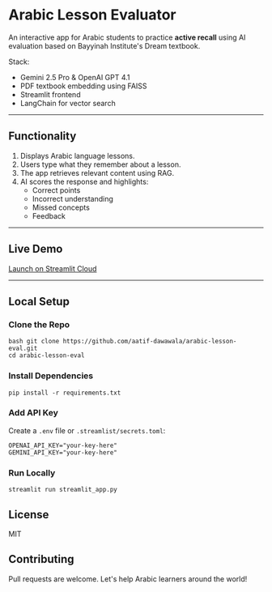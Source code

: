 # Arabic Lesson Evaluator 

An interactive app for Arabic students to practice **active recall** using AI evaluation based on Bayyinah Institute's Dream textbook.

Stack:
- Gemini 2.5 Pro & OpenAI GPT 4.1
- PDF textbook embedding using FAISS
- Streamlit frontend
- LangChain for vector search

---

## Functionality

1. Displays Arabic language lessons.
2. Users type what they remember about a lesson.
3. The app retrieves relevant content using RAG.
4. AI scores the response and highlights:
    - Correct points
    - Incorrect understanding
    - Missed concepts
    - Feedback

---

## Live Demo
[Launch on Streamlit Cloud](https://arabic-leappn-eval-bo4juht5vqqzqtgfsayval.streamlit.app/)

---

## Local Setup

### Clone the Repo
```
bash git clone https://github.com/aatif-dawawala/arabic-lesson-eval.git
cd arabic-lesson-eval
```

### Install Dependencies
```pip install -r requirements.txt```

### Add API Key
Create a ```.env``` file or ```.streamlist/secrets.toml```:
```
OPENAI_API_KEY="your-key-here"
GEMINI_API_KEY="your-key-here"
```

### Run Locally
```streamlit run streamlit_app.py```

## License 
MIT

## Contributing
Pull requests are welcome. Let's help Arabic learners around the world!
